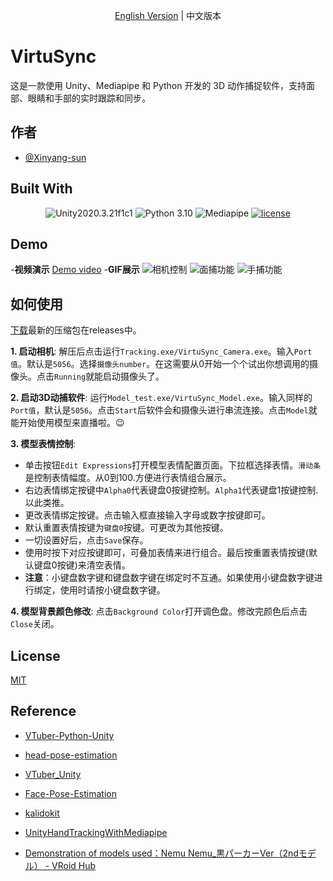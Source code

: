 
<div align="center">
  
[English Version](./README.md) | 中文版本

</div>

# VirtuSync

这是一款使用 Unity、Mediapipe 和 Python 开发的 3D 动作捕捉软件，支持面部、眼睛和手部的实时跟踪和同步。




## 作者

- [@Xinyang-sun](https://www.github.com/xinyang-sun)


## Built With

<div align="center">

![Unity2020.3.21f1c1](https://img.shields.io/badge/Unity-2020.3.21f1c1-blue)
![Python 3.10](https://img.shields.io/badge/Python-3.10-blue)
![Mediapipe](https://img.shields.io/badge/Mediapipe-blue
)
[![license](https://img.shields.io/badge/license-MIT-blue
)](https://github.com/xinyang-sun/VirtuSync?tab=MIT-1-ov-file)

</div>


## Demo
-**视频演示**
[Demo video](https://www.bilibili.com/video/BV1NZrtYAEaK/?share_source=copy_web&vd_source=9b95709580179b5fcb8562c82ecdfa35)
-**GIF展示**
![相机控制](./Unity/face%20and%20hand%20track/GIF/camera_cn.gif)
![面捕功能](./Unity/face%20and%20hand%20track/GIF/face_cn.gif)
![手捕功能](./Unity/face%20and%20hand%20track/GIF/hand_cn.gif)


## 如何使用

[下载](https://github.com/xinyang-sun/VirtuSync/releases)最新的压缩包在releases中。

**1. 启动相机**: 解压后点击运行`Tracking.exe/VirtuSync_Camera.exe`。输入`Port值`。默认是`5056`。选择`摄像头number`。在这需要从0开始一个个试出你想调用的摄像头。点击`Running`就能启动摄像头了。

**2. 启动3D动捕软件**: 运行`Model_test.exe/VirtuSync_Model.exe`。输入同样的`Port值`，默认是`5056`。点击`Start`后软件会和摄像头进行串流连接。点击`Model`就能开始使用模型来直播啦。😉

**3. 模型表情控制**: 
- 单击按钮`Edit Expressions`打开模型表情配置页面。下拉框选择表情。`滑动条`是控制表情幅度。从0到100.方便进行表情组合展示。
- 右边表情绑定按键中`Alpha0`代表键盘0按键控制。`Alpha1`代表键盘1按键控制.以此类推。
- 更改表情绑定按键。点击输入框直接输入字母或数字按键即可。
- 默认重置表情按键为`键盘0`按键。可更改为其他按键。
- 一切设置好后，点击`Save`保存。
- 使用时按下对应按键即可，可叠加表情来进行组合。最后按重置表情按键(默认键盘0按键)来清空表情。
- **注意**：小键盘数字键和键盘数字键在绑定时不互通。如果使用小键盘数字键进行绑定，使用时请按小键盘数字键。

**4. 模型背景颜色修改**: 点击`Background Color`打开调色盘。修改完颜色后点击`Close`关闭。
## License
[MIT](https://github.com/xinyang-sun/VirtuSync/tree/main?tab=MIT-1-ov-file)
## Reference
- [VTuber-Python-Unity](https://github.com/mmmmmm44/VTuber-Python-Unity/tree/main)

- [head-pose-estimation](https://github.com/yinguobing/head-pose-estimation)

- [VTuber_Unity](https://github.com/kwea123/VTuber_Unity?tab=readme-ov-file)

- [Face-Pose-Estimation](https://github.com/jerryhouuu/Face-Yaw-Roll-Pitch-from-Pose-Estimation-using-OpenCV)

- [kalidokit](https://github.com/yeemachine/kalidokit?tab=readme-ov-file)

- [UnityHandTrackingWithMediapipe](https://github.com/TesseraktZero/UnityHandTrackingWithMediapipe)

- [Demonstration of models used：Nemu Nemu_黒パーカーVer（2ndモデル） - VRoid Hub](https://hub.vroid.com/en/characters/9150908110176006593/models/2059315200011240750)
